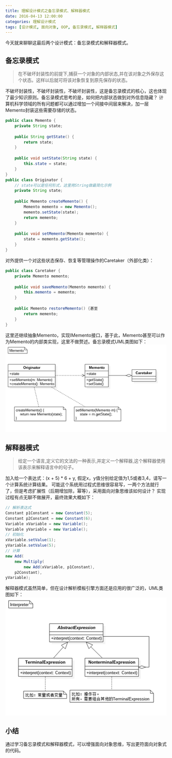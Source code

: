 ```yaml
---
title: 理解设计模式之备忘录模式、解释器模式
date: 2016-04-13 12:00:00
categories: 理解设计模式
tags: [设计模式, 面向对象, OOP, 备忘录模式, 解释器模式]
---
```


今天就来聊聊这最后两个设计模式：备忘录模式和解释器模式。

## 备忘录模式
> 在不破坏封装性的前提下,捕获一个对象的内部状态,并在该对象之外保存这个状态。这样以后就可将该对象恢复到原先保存的状态。

不破坏封装性，不破坏封装性，不破坏封装性，这是备忘录模式的核心，这也体现了最少知识原则。备忘录模式思考的是，如何把内部状态做到对外信息隐藏？
计算机科学领域的所有问题都可以通过增加一个间接中间层来解决，加一层Memento封装这些需要存储的状态。
```java
public class Memento {
    private String state;

    public String getState() {
        return state;
    }

    public void setState(String state) {
        this.state = state;
    }
}
public class Originator {
    // state可以是任何形式，这里用String做最简化示例
    private String state;

    public Memento createMemento() {
        Memento memento = new Memento();
        memento.setState(state);
        return memento;
    }

    public void setMemento(Memento memento) {
        state = memento.getState();
    }
}
```
<!-- more -->
对外提供一个对这些状态保存、恢复等管理操作的Caretaker（外部化类）：
```java
public class Caretaker {
    private Memento memento;

    public void saveMemento(Memento memento) {
        this.memento = memento;
    }

    public Memento restoreMemento() {甚至
        return memento;
    }
}
```
这里还继续抽象Memento，实现IMemento接口，基于此，Memento甚至可以作为Memento的内部类实现，这里不做赘述。备忘录模式UML类图如下：
![备忘录模式UML类图](/images/dp_uml_memento.png)

## 解释器模式
> 给定一个语言,定义它的文法的一种表示,并定义一个解释器,这个解释器使用该表示来解释语言中的句子。

加入给一个表达式：(x + 5) * 6 + y, 假定x，y值分别给定值为1,5或者3,4，请写一个计算系统计算结果。
可能这个系统用过程式思维很容易写，一两个方法就行了，但是考虑扩展性（后期增加除，幂等），采用面向对象思维该如何设计？
实现过程有点无聊不做展开，最终效果大概如下：
```java
// 解析表达式
Constant p1Constant = new Constant(5);
Constant p2Constant = new Constant(6);
Variable xVariable = new Variable();
Variable yVariable = new Variable();
// 初始化
xVariable.setValue(1);
yVariable.setValue(5);
// 计算
new Add(
    new Multiply(
        new Add(xVariable, p1Constant),
    p2Constant),
yVariable);
```
解释器模式虽然简单，但在设计解析模板引擎方面还是应用的很广泛的，UML类图如下：
![解释器模式UML类图](/images/dp_uml_interpreter.png)

## 小结
通过学习备忘录模式和解释器模式，可以增强面向对象思维，写出更符面向对象式的代码。
